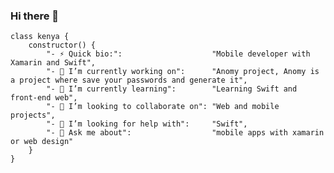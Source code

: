 ### Hi there 👋

    class kenya {
        constructor() {
            "- ⚡ Quick bio:":                    "Mobile developer with Xamarin and Swift",
            "- 🔭 I’m currently working on":      "Anomy project, Anomy is a project where save your passwords and generate it",
            "- 🌱 I’m currently learning":        "Learning Swift and front-end web",
            "- 👯 I’m looking to collaborate on": "Web and mobile projects",
            "- 🤔 I’m looking for help with":     "Swift",
            "- 💬 Ask me about":                  "mobile apps with xamarin or web design"
        }
    }
